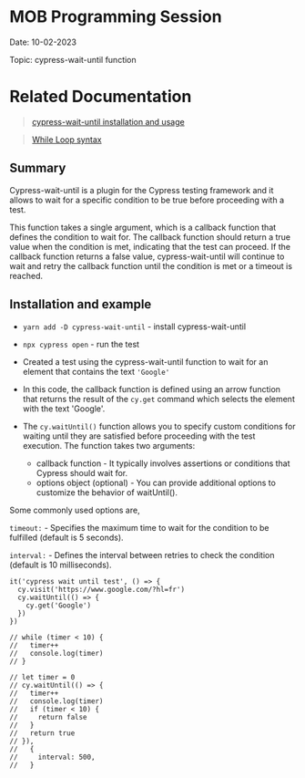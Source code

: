 # MOB Programming Session

Date: 10-02-2023

Topic: cypress-wait-until function

# Related Documentation

> [cypress-wait-until installation and usage](https://www.npmjs.com/package/cypress-wait-until)

> [While Loop syntax](https://www.w3schools.com/js/js_loop_while.asp)

## Summary

Cypress-wait-until is a plugin for the Cypress testing framework and it allows to wait for a specific condition to be true before proceeding with a test.

This function takes a single argument, which is a callback function that defines the condition to wait for. The callback function should return a true value when the condition is met, indicating that the test can proceed. If the callback function returns a false value, cypress-wait-until will continue to wait and retry the callback function until the condition is met or a timeout is reached.

## Installation and example

- `yarn add -D cypress-wait-until` - install cypress-wait-until

- `npx cypress open` - run the test

- Created a test using the cypress-wait-until function to wait for an element that contains the text `'Google'`

- In this code, the callback function is defined using an arrow function that returns the result of the `cy.get` command which selects the element with the text 'Google'.
- The `cy.waitUntil()` function allows you to specify custom conditions for waiting until they are satisfied before proceeding with the test execution. The function takes two arguments:
  - callback function - It typically involves assertions or conditions that Cypress should wait for.
  - options object (optional) - You can provide additional options to customize the behavior of waitUntil().

Some commonly used options are,

`timeout:` - Specifies the maximum time to wait for the condition to be fulfilled (default is 5 seconds).

`interval:` - Defines the interval between retries to check the condition (default is 10 milliseconds).

```
it('cypress wait until test', () => {
  cy.visit('https://www.google.com/?hl=fr')
  cy.waitUntil(() => {
    cy.get('Google')
  })
})

// while (timer < 10) {
//   timer++
//   console.log(timer)
// }

// let timer = 0
// cy.waitUntil(() => {
//   timer++
//   console.log(timer)
//   if (timer < 10) {
//     return false
//   }
//   return true
// }),
//   {
//     interval: 500,
//   }
```
